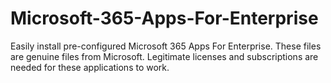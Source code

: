 # Microsoft-365-Apps-For-Enterprise
Easily install pre-configured Microsoft 365 Apps For Enterprise. These files are genuine files from Microsoft. Legitimate licenses and subscriptions are needed for these applications to work.
